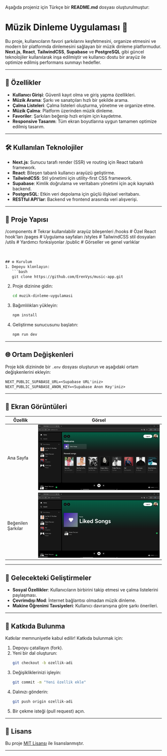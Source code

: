 Aşağıda projeniz için Türkçe bir **README.md** dosyası oluşturulmuştur:

# Müzik Dinleme Uygulaması 🎵

Bu proje, kullanıcıların favori şarkılarını keşfetmesini, organize etmesini ve modern bir platformda dinlemesini sağlayan bir müzik dinleme platformudur. **Next.js**, **React**, **TailwindCSS**, **Supabase** ve **PostgreSQL** gibi güncel teknolojiler kullanılarak inşa edilmiştir ve kullanıcı dostu bir arayüz ile optimize edilmiş performans sunmayı hedefler.

---

## 🚀 Özellikler

- **Kullanıcı Girişi**: Güvenli kayıt olma ve giriş yapma özellikleri.
- **Müzik Arama**: Şarkı ve sanatçıları hızlı bir şekilde arama.
- **Çalma Listeleri**: Çalma listeleri oluşturma, yönetme ve organize etme.
- **Müzik Çalma**: Platform üzerinden müzik dinleme.
- **Favoriler**: Şarkıları beğenip hızlı erişim için kaydetme.
- **Responsive Tasarım**: Tüm ekran boyutlarına uygun tamamen optimize edilmiş tasarım.

---

## 🛠️ Kullanılan Teknolojiler

- **Next.js**: Sunucu tarafı render (SSR) ve routing için React tabanlı framework.
- **React**: Bileşen tabanlı kullanıcı arayüzü geliştirme.
- **TailwindCSS**: Stil yönetimi için utility-first CSS framework.
- **Supabase**: Kimlik doğrulama ve veritabanı yönetimi için açık kaynaklı backend.
- **PostgreSQL**: Etkin veri depolama için güçlü ilişkisel veritabanı.
- **RESTful API'lar**: Backend ve frontend arasında veri alışverişi.

---

## 📂 Proje Yapısı

/components # Tekrar kullanılabilir arayüz bileşenleri
/hooks # Özel React hook'ları
/pages # Uygulama sayfaları
/styles # TailwindCSS stil dosyaları
/utils # Yardımcı fonksiyonlar
/public # Görseller ve genel varlıklar

````


## ⚙️ Kurulum
1. Depoyu klonlayın:
   ```bash
   git clone https://github.com/ErenVys/music-app.git
````

2. Proje dizinine gidin:
   ```bash
   cd muzik-dinleme-uygulamasi
   ```
3. Bağımlılıkları yükleyin:
   ```bash
   npm install
   ```
4. Geliştirme sunucusunu başlatın:
   ```bash
   npm run dev
   ```

---

## 🌐 Ortam Değişkenleri

Proje kök dizininde bir `.env` dosyası oluşturun ve aşağıdaki ortam değişkenlerini ekleyin:

```
NEXT_PUBLIC_SUPABASE_URL=<Supabase URL'iniz>
NEXT_PUBLIC_SUPABASE_ANON_KEY=<Supabase Anon Key'iniz>
```

---

## 🎨 Ekran Görüntüleri

| Özellik            | Görsel                                          |
| ------------------ | ----------------------------------------------- |
| Ana Sayfa          | ![Ana Sayfa](screenshots/homepage.png)          |
| Beğenilen Şarkılar | ![Beğenilen Şarkılar](screenshots/playlist.png) |

---

## 🔮 Gelecekteki Geliştirmeler

- **Sosyal Özellikler**: Kullanıcıların birbirini takip etmesi ve çalma listelerini paylaşması.
- **Çevrimdışı Mod**: İnternet bağlantısı olmadan müzik dinleme.
- **Makine Öğrenimi Tavsiyeleri**: Kullanıcı davranışına göre şarkı önerileri.

---

## 🤝 Katkıda Bulunma

Katkılar memnuniyetle kabul edilir! Katkıda bulunmak için:

1. Depoyu çatallayın (fork).
2. Yeni bir dal oluşturun:
   ```bash
   git checkout -b ozellik-adi
   ```
3. Değişikliklerinizi işleyin:
   ```bash
   git commit -m "Yeni özellik ekle"
   ```
4. Dalınızı gönderin:
   ```bash
   git push origin ozellik-adi
   ```
5. Bir çekme isteği (pull request) açın.

---

## 📝 Lisans

Bu proje [MIT Lisansı](LICENSE) ile lisanslanmıştır.

---
